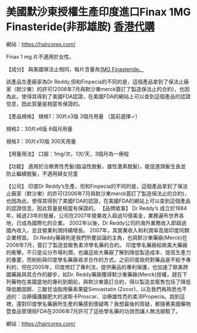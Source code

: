 # 美國默沙東授權生產印度進口Finax 1MG Finasteride(非那雄胺) [香港代購](https://haircores.com/)

網站：https://haircores.com/

Finax 1 mg 片不適用於女性。

【成分】
與美國保法止相同，每片含量為[1MG Finasteride。](https://haircores.com/product/%e7%be%8e%e5%9c%8b%e9%bb%98%e6%b2%99%e6%9d%b1%e6%8e%88%e6%ac%8a%e7%94%9f%e7%94%a2%e5%8d%b0%e5%ba%a6%e9%80%b2%e5%8f%a3finax-1mg-finasteride%e9%9d%9e%e9%82%a3%e9%9b%84%e8%83%ba3%e5%80%8b%e6%9c%88/)

該產品生產廠家為Dr Reddy,但和Finpecia的不同的是，這個產品拿到了保法止廠家（默沙東）的許可(2006年7月與默沙東merck簽訂了製造保法止的合約)，也因為此，使得其得到了美國FDA認證，在美國FDA的網站上可以查到這個產品的認證信息，因此質量是相當有保證的。

【產品規格】
規格1：30片x3版 3個月用量 （當前選擇✓）

規格2：30片x6版 6個月用量

規格3：30片x10版 300天用量

【用量用法】
口服：1mg/次，1次/天，3個月為一療程

【功能】
適用於治療男性禿髮(脂溢性脫髮，雄性激素脫髮)，能促進頭髮生長並防止繼續脫髮，不適用婦女兒童

【公司】
印度Dr Reddy’s生產，但和Finpecia的不同的是，這個產品拿到了保法止廠家（默沙東）的許可(2006年7月與默沙東merck簽訂了製造保法止的合約)，也因為此，使得其得到了美國FDA的認證，在美國FDA的網站上可以查到這個產品的認證信息，因此質量是相當有保證的。
【品牌故事】
Dr Reddy’s 成立於1984年，經過23年的發展，公司在2007年營業收入超過10億美金，業務遍布世界各地，已成為國際化的企業。 2002年以後，Dr Reddy公司的海外業務收入即超過國內收入，並且營業利潤持續增長。 2007年，其營業收入和利潤率高居印度同類企業榜首。
Dr.Reddy藥廠則是我們所要談論的主角，也與默沙東藥廠(Merck)在2006年7月，簽訂了製造並販售柔沛學名藥的合約。
印度學名藥廠給歐美大藥廠的衝擊，不只是瓜分市場利潤，也讓這些大藥廠了解到降低製造成本、提高生產力的重要，而紛紛與印度學名藥廠尋求合作的方式。之前印度政府對藥品是不給予專利的，但在2005年，印度修訂了專利法，提供藥品的專利保護，也加速了歐美跨國藥廠與其合作的腳步，如Dr. Reddy藥廠獲得默沙東藥廠(Merck)授權，趕在下列藥物在美國當地的專利到期前，與默沙東簽訂合約，得以製造並販售包括了降低降低膽固醇、三酸甘油脂用藥素果錠Simvastatin (Zocor)、以及我們再熟悉也不過的：治療攝護腺肥大的波斯卡Proscar、治療雄性禿的柔沛Propecia。說到這裡，還對印度學名藥廠所生產的藥感到懷疑嗎？我想最後的質疑，都隨著美國藥物暨食品管理局FDA在2006年7月許可了這些學名藥的功效而讓人無法辯駁了。

網站：https://haircores.com/
